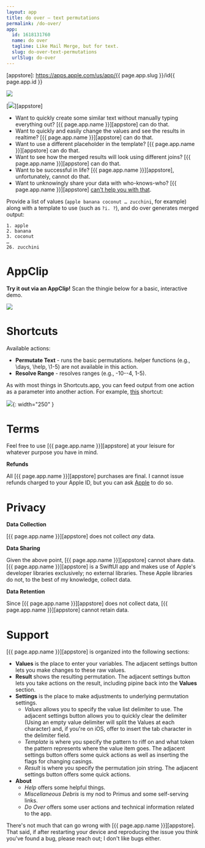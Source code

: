 ```yaml
---
layout: app
title: do over — text permutations
permalink: /do-over/
app:
  id: 1618131760
  name: do over
  tagline: Like Mail Merge, but for text.
  slug: do-over-text-permutations
  urlSlug: do-over
---
```


[appstore]: https://apps.apple.com/us/app/{{ page.app.slug }}/id{{ page.app.id }}

![](/assets/apps/do-over/screens.png)

[![](/assets/apps/do-over/download-on-the-app-store.svg)][appstore]

- Want to quickly create some similar text without manually typing everything out? [{{ page.app.name }}][appstore] can do that.
- Want to quickly and easily change the values and see the results in realtime? [{{ page.app.name }}][appstore] can do that.
- Want to use a different placeholder in the template? [{{ page.app.name }}][appstore] can do that.
- Want to see how the merged results will look using different joins? [{{ page.app.name }}][appstore] can do that.
- Want to be successful in life? [{{ page.app.name }}][appstore], unfortunately, cannot do that.
- Want to unknowingly share your data with who-knows-who? [{{ page.app.name }}][appstore] [can't help you with that](./privacy/).

Provide a list of values (`apple banana coconut … zucchini`, for example) along with a template to use (such as `?i. ?`), and do over generates merged output:

    1. apple
    2. banana
    3. coconut
    …
    26. zucchini

# AppClip

**Try it out via an AppClip!** Scan the thingie below for a basic, interactive demo.

![](/assets/apps/do-over/app-clip-code-tagged.svg)

# Shortcuts

Available actions:

- **Permutate Text** - runs the basic permutations. helper functions (e.g., \days, \help, \1-5) are not available in this action.
- **Resolve Range** - resolves ranges (e.g., -10--4, 1-5).

As with most things in Shortcuts.app, you can feed output from one action as a parameter into another action. For example, [this](https://www.icloud.com/shortcuts/2dcec0a841ca49e68a44da686414ffbb) shortcut:

![](/assets/apps/do-over/shortcut-chaining-permutations.jpeg){: width="250" }

# Terms

Feel free to use [{{ page.app.name }}][appstore] at your leisure for whatever purpose you have in mind.

**Refunds**

All [{{ page.app.name }}][appstore] purchases are final. I cannot issue refunds charged to your Apple ID, but you can ask [Apple](https://support.apple.com/en-us/118223) to do so.

# Privacy

**Data Collection**

[{{ page.app.name }}][appstore] does not collect _any_ data.

**Data Sharing**

Given the above point, [{{ page.app.name }}][appstore] cannot share data. [{{ page.app.name }}][appstore] is a SwiftUI app and makes use of Apple's developer libraries exclusively; no external libraries. These Apple libraries do not, to the best of my knowledge, collect data.

**Data Retention**

Since [{{ page.app.name }}][appstore] does not collect data, [{{ page.app.name }}][appstore] cannot retain data.

# Support

[{{ page.app.name }}][appstore] is organized into the following sections:

- **Values** is the place to enter your variables. The adjacent settings button lets you make changes to these raw values.
- **Result** shows the resulting permutation. The adjacent settings button lets you take actions on the result, including pipine back into the **Values** section.
- **Settings** is the place to make adjustments to underlying permutation settings.
    - _Values_ allows you to specify the value list delimiter to use. The adjacent settings button allows you to quickly clear the delimiter (Using an empty value delimiter will split the Values at each character) and, if you're on iOS, offer to insert the tab character in the delimiter field.
    - _Template_ is where you specify the pattern to riff on and what token the pattern represents where the value item goes. The adjacent settings button offers some quick actions as well as inserting the flags for changing casings.
    - _Result_ is where you specify the permutation join string. The adjacent settings button offers some quick actions.
- **About**
    - _Help_ offers some helpful things.
    - _Miscellaneous Debris_ is my nod to Primus and some self-serving links.
    - _Do Over_ offers some user actions and technical information related to the app.

There's not much that can go wrong with [{{ page.app.name }}][appstore]. That said, if after restarting your device and reproducing the issue you think you've found a bug, please reach out; I don't like bugs either.
